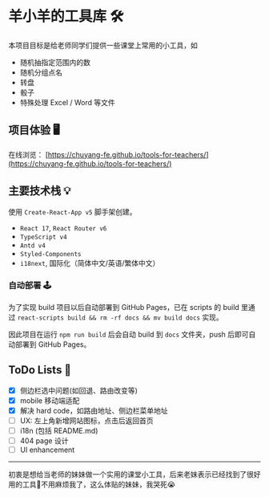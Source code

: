 # 羊小羊的工具库 🛠

本项目目标是给老师同学们提供一些课堂上常用的小工具，如

- 随机抽指定范围内的数
- 随机分组点名
- 转盘
- 骰子
- 特殊处理 Excel / Word 等文件

## 项目体验 🖥

在线浏览： [https://chuyang-fe.github.io/tools-for-teachers/](https://chuyang-fe.github.io/tools-for-teachers/)

## 主要技术栈 💡

使用 `Create-React-App v5` 脚手架创建。

- `React 17`, `React Router v6`
- `TypeScript v4`
- `Antd v4`
- `Styled-Components`
- `i18next`, 国际化（简体中文/英语/繁体中文）

### 自动部署 🕹

为了实现 build 项目以后自动部署到 GitHub Pages，已在 scripts 的 build 里通过 `react-scripts build && rm -rf docs && mv build docs` 实现。

因此项目在运行 `npm run build` 后会自动 build 到 `docs` 文件夹，push 后即可自动部署到 GitHub Pages。

## ToDo Lists 📜

- [x] 侧边栏选中问题(如回退、路由改变等)
- [x] mobile 移动端适配
- [x] 解决 hard code，如路由地址、侧边栏菜单地址
- [ ] UX: 左上角新增网站图标，点击后返回首页
- [ ] i18n (包括 README.md)
- [ ] 404 page 设计
- [ ] UI enhancement

---

初衷是想给当老师的妹妹做一个实用的课堂小工具，后来老妹表示已经找到了很好用的工具🤣不用麻烦我了，这么体贴的妹妹，我哭死😭
